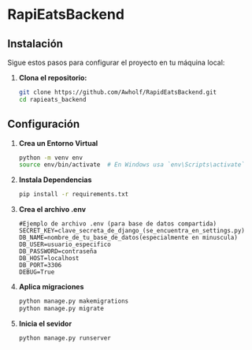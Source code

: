 # RapiEatsBackend

## Instalación

Sigue estos pasos para configurar el proyecto en tu máquina local:

1. **Clona el repositorio:**
   ```bash
   git clone https://github.com/Awholf/RapidEatsBackend.git
   cd rapieats_backend
## Configuración
1. **Crea un Entorno Virtual**
   ```bash
   python -m venv env
   source env/bin/activate  # En Windows usa `env\Scripts\activate`
2. **Instala Dependencias**
   ```bash
   pip install -r requirements.txt
3. **Crea el archivo .env**
   ```env
   #Ejemplo de archivo .env (para base de datos compartida)
   SECRET_KEY=clave_secreta_de_django_(se_encuentra_en_settings.py)
   DB_NAME=nombre_de_tu_base_de_datos(especialmente en minuscula)
   DB_USER=usuario_especifico
   DB_PASSWORD=contraseña
   DB_HOST=localhost
   DB_PORT=3306
   DEBUG=True
4. **Aplica migraciones**
   ```bash
   python manage.py makemigrations
   python manage.py migrate
5. **Inicia el sevidor**
   ```bash
   python manage.py runserver
